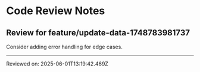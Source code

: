 # Code Review Notes

## Review for feature/update-data-1748783981737

Consider adding error handling for edge cases.

---
Reviewed on: 2025-06-01T13:19:42.469Z